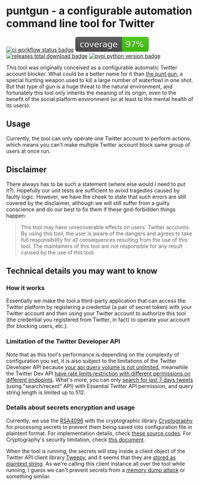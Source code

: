 # puntgun - a configurable automation command line tool for Twitter

[![ci workflow status badge](https://github.com/boholder/puntgun/actions/workflows/ci.yml/badge.svg)](https://github.com/boholder/puntgun/actions/workflows/ci.yml)
[![unit test coverage badge](docs/coverage.svg)](./coverage)
[![releases total download badge](https://img.shields.io/github/downloads/boholder/puntgun/total)](https://github.com/boholder/puntgun/releases)
[![pypi python version badge](https://img.shields.io/pypi/pyversions/puntgun)](https://pypi.org/project/puntgun/)

This tool was originally conceived as a configurable automatic Twitter account blocker.
What could be a better name for it than [the punt gun](https://en.wikipedia.org/wiki/Punt_gun),
a special hunting weapon used to kill a large number of waterfowl in one shot.
But that type of gun is a huge threat to the natural environment,
and fortunately this tool only inherits the meaning of its origin,
even to the benefit of the social platform environment
(or at least to the mental health of its users).

## Usage

Currently, the tool can only operate one Twitter account to perform actions,
which means you can't make multiple Twitter account block same group of users at once run.

## Disclaimer

There always has to be such a statement (where else would I need to put it?).
Hopefully our unit tests are sufficient to avoid tragedies caused by faulty logic.
However, we have the cheek to state that such errors are still covered by the disclaimer,
although we will still suffer from a guilty conscience and
do our best to fix them if these god-forbidden things happen:

> This tool may have unrecoverable effects on users' Twitter accounts.
> By using this tool, the user is aware of the dangers and agrees to take full responsibility
> for all consequences resulting from the use of this tool.
> The maintainers of this tool are not responsible for any result caused by the use of this tool.

## Technical details you may want to know

### How it works

Essentially we make the tool a third-party application
that can access the Twitter platform by registering a credential (a pair of secret token)
with your Twitter account and then using your Twitter account to authorize this tool
(the credential you registered from Twitter, in fact) to operate your account
(for blocking users, etc.).

### Limitation of the Twitter Developer API

Note that as this tool's performance is depending on the complexity of configuration you set,
it is also subject to the limitations of the Twitter Developer API because [your api query volume is not unlimited](https://developer.twitter.com/en/docs/twitter-api/getting-started/about-twitter-api),
meanwhile the Twitter Dev API [have rate limits restriction with different permissions on different endpoints](https://developer.twitter.com/en/docs/twitter-api/rate-limits).
What's more, you can only [search for last 7 days tweets](https://developer.twitter.com/en/docs/twitter-api/tweets/search/introduction)
(using "search/recent" API) with Essential Twitter API permission, and query string length is limited up to 512.

### Details about secrets encryption and usage

Currently, we use the [RSA4096](https://en.wikipedia.org/wiki/RSA_(cryptosystem)) with
the cryptographic library [Cryptography](https://github.com/pyca/cryptography/)
for processing secrets to prevent them being saved into configuration file in plaintext format.
For implementation details, check [these source codes](puntgun/conf/encrypto.py).
For Cryptography's security limitation, check [this document](https://cryptography.io/en/latest/limitations/).

When the tool is running, the secrets will stay inside a client object of the Twitter API client library [Tweepy](https://docs.tweepy.org),
and it seems that they are [stored as plaintext string](https://github.com/tweepy/tweepy/blob/master/tweepy/client.py#L48).
As we're calling this client instance all over the tool while running,
I guess we can't prevent secrets from a [memory dump attack](https://en.wikipedia.org/wiki/Cold_boot_attack) or something similar.
